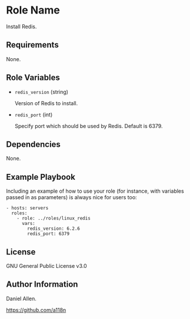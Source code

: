 Role Name
=========

Install Redis.

Requirements
------------

None.

Role Variables
--------------

- ```redis_version``` (string)

  Version of Redis to install.

- ```redis_port``` (int)

  Specify port which should be used by Redis. Default is 6379.

Dependencies
------------

None.

Example Playbook
----------------

Including an example of how to use your role (for instance, with variables passed in as parameters) is always nice for users too:

    - hosts: servers
      roles:
        - role: ../roles/linux_redis
          vars:
            redis_version: 6.2.6
            redis_port: 6379

License
-------

GNU General Public License v3.0

Author Information
------------------

Daniel Allen.

https://github.com/a118n
